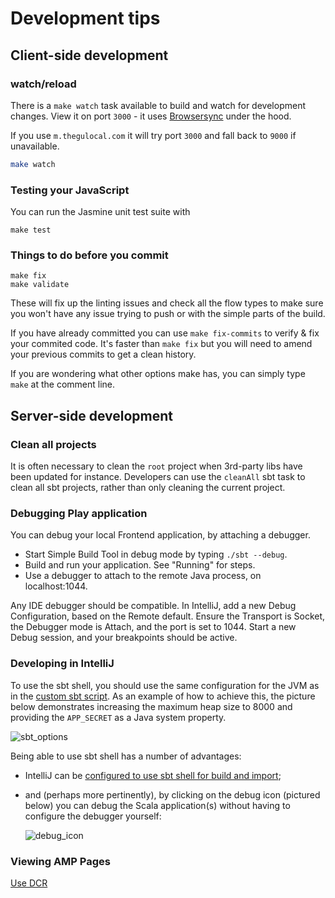# Development tips

## Client-side development

### watch/reload
There is a `make watch` task available to build and watch for development
changes. View it on port `3000` - it uses [Browsersync](https://www.browsersync.io/) under the hood.

If you use `m.thegulocal.com` it will try port `3000` and fall back to `9000` if unavailable.

```bash
make watch
```

### Testing your JavaScript
You can run the Jasmine unit test suite with

```
make test
```

### Things to do before you commit
```
make fix
make validate
```
These will fix up the linting issues and check all the flow types to make sure you won't have any issue
trying to push or with the simple parts of the build.

If you have already committed you can use `make fix-commits` to verify & fix your commited code. It's 
faster than `make fix` but you will need to amend your previous commits to get a clean history.

If you are wondering what other options make has, you can simply type `make` at the comment line.

## Server-side development

### Clean all projects

It is often necessary to clean the `root` project when 3rd-party libs have been updated for instance.
Developers can use the `cleanAll` sbt task to clean all sbt projects, rather than only cleaning the current project.


### Debugging Play application
You can debug your local Frontend application, by attaching a debugger.

* Start Simple Build Tool in debug mode by typing `./sbt --debug`.
* Build and run your application. See "Running" for steps.
* Use a debugger to attach to the remote Java process, on localhost:1044.

Any IDE debugger should be compatible. In IntelliJ, add a new Debug Configuration,
based on the Remote default.
Ensure the Transport is Socket, the Debugger mode is Attach, and the port is set to 1044.
Start a new Debug session, and your breakpoints should be active.

### Developing in IntelliJ
 
To use the sbt shell, you should use the same configuration for the JVM as in the [custom sbt script](../../sbt).
As an example of how to achieve this, the picture below demonstrates increasing the maximum heap size to 8000 and 
providing the `APP_SECRET` as a Java system property.

![sbt_options](https://user-images.githubusercontent.com/4085817/67011346-4ce99980-f0e7-11e9-81fd-f1208e672800.png)

Being able to use sbt shell has a number of advantages:
- IntelliJ can be [configured to use sbt shell for build and import](https://intellij-support.jetbrains.com/hc/en-us/community/posts/115000117230-Sbt-shell-for-build-an-import);
- and (perhaps more pertinently), by clicking on the debug icon (pictured below) you can debug the Scala application(s) 
without having to configure the debugger yourself:

  ![debug_icon](https://user-images.githubusercontent.com/4085817/67011976-7bb43f80-f0e8-11e9-93fd-052ede190e34.png)

### Viewing AMP Pages

[Use DCR](https://github.com/guardian/dotcom-rendering/blob/main/docs/architecture/amp/000-structure-for-initial-milestone.md)

